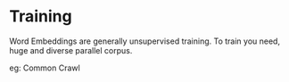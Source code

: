 # Training

Word Embeddings are generally unsupervised training.  To train you need, huge and diverse parallel corpus.

eg: Common Crawl
